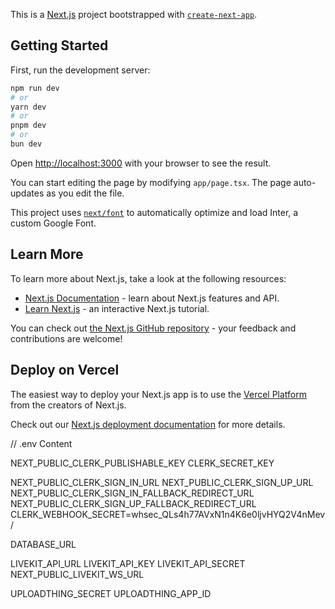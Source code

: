 This is a [Next.js](https://nextjs.org/) project bootstrapped with [`create-next-app`](https://github.com/vercel/next.js/tree/canary/packages/create-next-app).

## Getting Started

First, run the development server:

```bash
npm run dev
# or
yarn dev
# or
pnpm dev
# or
bun dev
```

Open [http://localhost:3000](http://localhost:3000) with your browser to see the result.

You can start editing the page by modifying `app/page.tsx`. The page auto-updates as you edit the file.

This project uses [`next/font`](https://nextjs.org/docs/basic-features/font-optimization) to automatically optimize and load Inter, a custom Google Font.

## Learn More

To learn more about Next.js, take a look at the following resources:

- [Next.js Documentation](https://nextjs.org/docs) - learn about Next.js features and API.
- [Learn Next.js](https://nextjs.org/learn) - an interactive Next.js tutorial.

You can check out [the Next.js GitHub repository](https://github.com/vercel/next.js/) - your feedback and contributions are welcome!

## Deploy on Vercel

The easiest way to deploy your Next.js app is to use the [Vercel Platform](https://vercel.com/new?utm_medium=default-template&filter=next.js&utm_source=create-next-app&utm_campaign=create-next-app-readme) from the creators of Next.js.

Check out our [Next.js deployment documentation](https://nextjs.org/docs/deployment) for more details.

// .env Content

NEXT_PUBLIC_CLERK_PUBLISHABLE_KEY
CLERK_SECRET_KEY

NEXT_PUBLIC_CLERK_SIGN_IN_URL
NEXT_PUBLIC_CLERK_SIGN_UP_URL
NEXT_PUBLIC_CLERK_SIGN_IN_FALLBACK_REDIRECT_URL
NEXT_PUBLIC_CLERK_SIGN_UP_FALLBACK_REDIRECT_URL
CLERK_WEBHOOK_SECRET=whsec_QLs4h77AVxN1n4K6e0ljvHYQ2V4nMev/

DATABASE_URL

LIVEKIT_API_URL
LIVEKIT_API_KEY
LIVEKIT_API_SECRET
NEXT_PUBLIC_LIVEKIT_WS_URL

UPLOADTHING_SECRET
UPLOADTHING_APP_ID